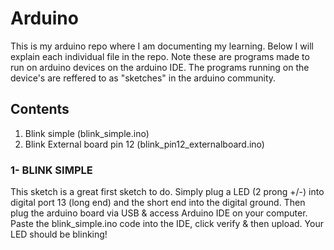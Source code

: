 # Arduino

This is my arduino repo where I am documenting my learning. Below I will explain each individual file in the repo. 
Note these are programs made to run on arduino devices on the arduino IDE. The programs running on the device's are reffered to as "sketches" in the arduino community.

## Contents

1) Blink simple (blink_simple.ino)
2) Blink External board pin 12 (blink_pin12_externalboard.ino)

### 1- BLINK SIMPLE

This sketch is a great first sketch to do. Simply plug a LED (2 prong +/-) into digital port 13 (long end) and the short end into the digital ground. 
Then plug the arduino board via USB & access Arduino IDE on your computer. Paste the blink_simple.ino code into the IDE, click verify & then upload.
Your LED should be blinking!
